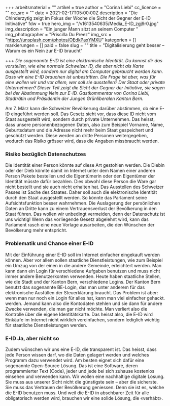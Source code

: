 +++
arbeitsmaterial = ""
artikel = true
author = "Corina Liebi"
cc_licence = ""
cc_src = ""
date = 2021-02-17T05:00:00Z
description = "Die Chinderzytig zeigt im Fokus der Woche die Sicht der Gegner der E-ID Initivative"
fdw = true
hero_img = "/v1613540635/Media_E-ID_zgj9r0.jpg"
img_description = "Ein junger Mann sitzt an seinem Computer "
img_photographer = "Priscilla Du Preez"
img_src = "https://unsplash.com/photos/OEdkPaxYMXU"
kategorien = []
markierungen = []
paid = false
slug = ""
title = "Digitalisierung geht besser – Warum es ein Nein zur E-ID braucht"

+++
_Die sogenannte E-ID ist eine elektronische Identität. Du kannst dir das vorstellen, wie eine normale Schweizer ID, die aber nicht als Karte ausgestellt wird, sondern nur digital am Computer gebraucht werden kann. Dass wir eine E-ID brauchen ist unbestritten. Die Frage ist aber, was für eine wollen wir und vor allem, wer soll sie ausstellen? Der Staat oder private Unternehmen? Dieser Teil zeigt die Sicht der Gegner der Initiative, sie sagen bei der Abstimmung Nein zur E-ID. Gastkommentar von Corina Liebi, Stadträtin und Präsidentin der Jungen Grünliberalen Kanton Bern._

Am 7. März kann die Schweizer Bevölkerung darüber abstimmen, ob eine E-ID eingeführt werden soll. Das Gesetz sieht vor, dass diese ID nicht vom Staat ausgestellt wird, sondern durch private Unternehmen. Das heisst, dass unsere personenbezogenen Daten, also zum Beispiel Vorname, Name, Geburtsdatum und die Adresse nicht mehr beim Staat gespeichert und geschützt werden. Diese werden an dritte Personen weitergegeben, wodurch das Risiko grösser wird, dass die Angaben missbraucht werden.

### Risiko bezüglich Datenschutzes

Die Identität einer Person könnte auf diese Art gestohlen werden. Die Diebin oder der Dieb könnte damit im Internet unter dem Namen einer anderen Person Pakete bestellen und die Eigentümerin oder den Eigentümer der Identität müsste dafür bezahlen. Dies obwohl diese Person die Ware gar nicht bestellt und sie auch nicht erhalten hat. Das Ausstellen des Schweizer Passes ist Sache des Staates. Daher soll auch die elektronische Identität durch den Staat ausgestellt werden. So könnte das Parlament seine Aufsichtsfunktion besser wahrnehmen. Die Auslagerung der persönlichen Daten an Dritte kann zu einem Vertrauensverlust der Bevölkerung in den Staat führen. Das wollen wir unbedingt vermeiden, denn der Datenschutz ist uns wichtig! Wenn das vorliegende Gesetz abgelehnt wird, kann das Parlament rasch eine neue Vorlage ausarbeiten, die den Wünschen der Bevölkerung mehr entspricht.

### Problematik und Chance einer E-ID

Mit der Einführung einer E-ID soll im Internet einfacher eingekauft werden können. Aber vor allem sollen staatliche Dienstleistungen, wie zum Beispiel ein Umzug von der einen in die andere Gemeinde, erleichtert werden. Man kann dann ein Login für verschiedene Aufgaben benutzen und muss nicht immer andere Benutzerkonten verwenden. Heute haben staatliche Stellen, wie die Stadt und der Kanton Bern, verschiedene Logins. Der Kanton Bern benutzt das sogenannte BE-Login, das man unter anderem für das elektronische Ausfüllen der Steuerklärung braucht. Das Problem ist aber: wenn man nur noch ein Login für alles hat, kann man viel einfacher gehackt. werden. Jemand kann also die Kontodaten stehlen und sie dann für andere Zwecke verwenden, die man gar nicht möchte. Man verliert also die Kontrolle über die eigene Identitätskarte. Das heisst also, die E-ID wird Einkäufe im Internet nicht wirklich vereinfachen, sondern lediglich wichtig für staatliche Dienstleistungen werden.

### E-ID Ja, aber nicht so

Zudem wünschen wir uns eine E-ID, die transparent ist. Das heisst, dass jede Person wissen darf, wo die Daten gelagert werden und welches Programm dazu verwendet wird. Am besten eignet sich dafür eine sogenannte Open-Source Lösung. Das ist eine Software, deren programmierter Text (Code), jeder und jede bei sich zuhause kostenlos einsehen und verwenden kann. Wir wollen eine nachhaltige digitale Lösung. Sie muss aus unserer Sicht nicht die günstigste sein – aber die sicherste. Sie muss das Vertrauen der Bevölkerung geniessen. Denn sie ist es, welche die E-ID benutzen muss. Und weil die E-ID in absehbarer Zeit für alle obligatorisch werden wird, brauchen wir eine solide Lösung, die «verhäbt».